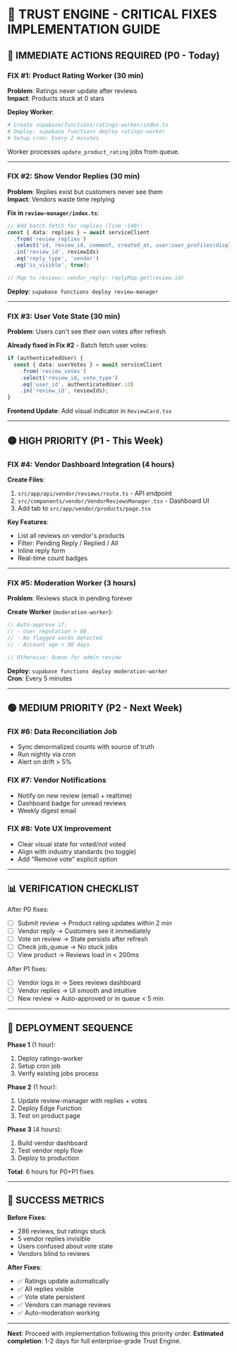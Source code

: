 # 🚨 TRUST ENGINE - CRITICAL FIXES IMPLEMENTATION GUIDE

## 🎯 IMMEDIATE ACTIONS REQUIRED (P0 - Today)

### FIX #1: Product Rating Worker (30 min)
**Problem**: Ratings never update after reviews  
**Impact**: Products stuck at 0 stars

**Deploy Worker**:
```bash
# Create supabase/functions/ratings-worker/index.ts
# Deploy: supabase functions deploy ratings-worker
# Setup cron: Every 2 minutes
```

Worker processes `update_product_rating` jobs from queue.

---

### FIX #2: Show Vendor Replies (30 min)
**Problem**: Replies exist but customers never see them  
**Impact**: Vendors waste time replying

**Fix in `review-manager/index.ts`**:
```typescript
// Add batch fetch for replies (line ~140):
const { data: replies } = await serviceClient
  .from('review_replies')
  .select('id, review_id, comment, created_at, user:user_profiles(display_name)')
  .in('review_id', reviewIds)
  .eq('reply_type', 'vendor')
  .eq('is_visible', true);

// Map to reviews: vendor_reply: replyMap.get(review.id)
```

**Deploy**: `supabase functions deploy review-manager`

---

### FIX #3: User Vote State (30 min)
**Problem**: Users can't see their own votes after refresh

**Already fixed in Fix #2** - Batch fetch user votes:
```typescript
if (authenticatedUser) {
  const { data: userVotes } = await serviceClient
    .from('review_votes')
    .select('review_id, vote_type')
    .eq('user_id', authenticatedUser.id)
    .in('review_id', reviewIds);
}
```

**Frontend Update**: Add visual indicator in `ReviewCard.tsx`

---

## 🟡 HIGH PRIORITY (P1 - This Week)

### FIX #4: Vendor Dashboard Integration (4 hours)

**Create Files**:
1. `src/app/api/vendor/reviews/route.ts` - API endpoint
2. `src/components/vendor/VendorReviewsManager.tsx` - Dashboard UI
3. Add tab to `src/app/vendor/products/page.tsx`

**Key Features**:
- List all reviews on vendor's products
- Filter: Pending Reply / Replied / All
- Inline reply form
- Real-time count badges

---

### FIX #5: Moderation Worker (3 hours)

**Problem**: Reviews stuck in pending forever

**Create Worker** (`moderation-worker`):
```typescript
// Auto-approve if:
// - User reputation > 80
// - No flagged words detected
// - Account age > 30 days

// Otherwise: Queue for admin review
```

**Deploy**: `supabase functions deploy moderation-worker`  
**Cron**: Every 5 minutes

---

## 🟢 MEDIUM PRIORITY (P2 - Next Week)

### FIX #6: Data Reconciliation Job
- Sync denormalized counts with source of truth
- Run nightly via cron
- Alert on drift > 5%

### FIX #7: Vendor Notifications
- Notify on new review (email + realtime)
- Dashboard badge for unread reviews
- Weekly digest email

### FIX #8: Vote UX Improvement
- Clear visual state for voted/not voted
- Align with industry standards (no toggle)
- Add "Remove vote" explicit option

---

## 📊 VERIFICATION CHECKLIST

After P0 fixes:
- [ ] Submit review → Product rating updates within 2 min
- [ ] Vendor reply → Customers see it immediately
- [ ] Vote on review → State persists after refresh
- [ ] Check job_queue → No stuck jobs
- [ ] View product → Reviews load in < 200ms

After P1 fixes:
- [ ] Vendor logs in → Sees reviews dashboard
- [ ] Vendor replies → UI smooth and intuitive
- [ ] New review → Auto-approved or in queue < 5 min

---

## 🚀 DEPLOYMENT SEQUENCE

**Phase 1** (1 hour):
1. Deploy ratings-worker
2. Setup cron job
3. Verify existing jobs process

**Phase 2** (1 hour):
1. Update review-manager with replies + votes
2. Deploy Edge Function
3. Test on product page

**Phase 3** (4 hours):
1. Build vendor dashboard
2. Test vendor reply flow
3. Deploy to production

**Total**: 6 hours for P0+P1 fixes

---

## 🎯 SUCCESS METRICS

**Before Fixes**:
- 286 reviews, but ratings stuck
- 5 vendor replies invisible
- Users confused about vote state
- Vendors blind to reviews

**After Fixes**:
- ✅ Ratings update automatically
- ✅ All replies visible
- ✅ Vote state persistent
- ✅ Vendors can manage reviews
- ✅ Auto-moderation working

---

**Next**: Proceed with implementation following this priority order.
**Estimated completion**: 1-2 days for full enterprise-grade Trust Engine.
